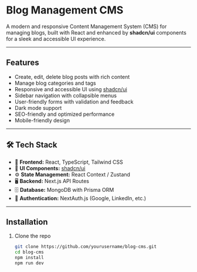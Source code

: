 # Blog Management CMS

A modern and responsive Content Management System (CMS) for managing blogs, built with React and enhanced by **shadcn/ui** components for a sleek and accessible UI experience.

---

## Features

- Create, edit, delete blog posts with rich content
- Manage blog categories and tags
- Responsive and accessible UI using [shadcn/ui](https://ui.shadcn.com/)
- Sidebar navigation with collapsible menus
- User-friendly forms with validation and feedback
- Dark mode support
- SEO-friendly and optimized performance
- Mobile-friendly design

---

## 🛠️ Tech Stack

- 🧩 **Frontend:** React, TypeScript, Tailwind CSS  
- 🧱 **UI Components:** [shadcn/ui](https://ui.shadcn.com)  
- ⚙️ **State Management:** React Context / Zustand  
- 🖥️ **Backend:** Next.js API Routes  
- 🗄️ **Database:** MongoDB with Prisma ORM  
- 🔐 **Authentication:** NextAuth.js (Google, LinkedIn, etc.)

---

## Installation

1. Clone the repo  
   ```bash
   git clone https://github.com/yourusername/blog-cms.git
   cd blog-cms
   npm install
   npm run dev
   ```

   